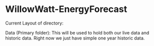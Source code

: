 # WillowWatt-EnergyForecast

Current Layout of directory:

Data (Primary folder):
  This will be used to hold both our live data and historic data. Right now we just have simple one year historic data.
